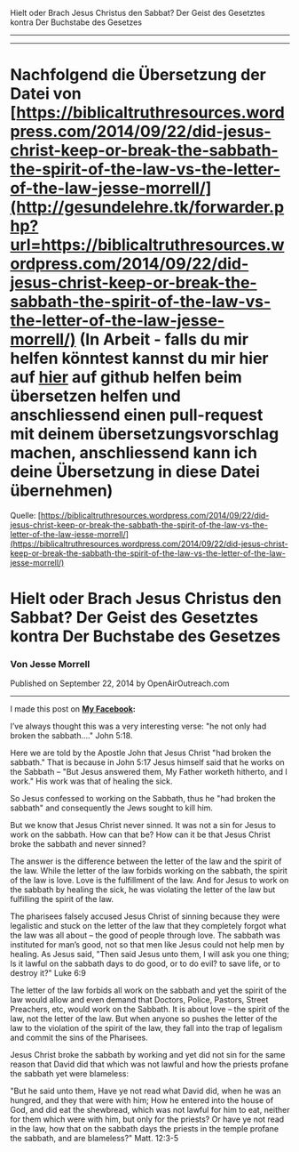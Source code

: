 <!--t Hielt oder Brach Jesus Christus den Sabbat? Der Geist des Gesetztes kontra Der Buchstabe des Gesetzes - in Arbeit (0% übersetzt) t-->
<!--d Sabbat, Samstagssabbat, Buchstabe des Gesetztes, Geist des Gesetzes, Gesetzlichkeit, Judaisierer, Sabbathalten d-->

Hielt oder Brach Jesus Christus den Sabbat? Der Geist des Gesetztes kontra Der Buchstabe des Gesetzes

- - - 
- - -

# Nachfolgend die Übersetzung der Datei von [https://biblicaltruthresources.wordpress.com/2014/09/22/did-jesus-christ-keep-or-break-the-sabbath-the-spirit-of-the-law-vs-the-letter-of-the-law-jesse-morrell/](http://gesundelehre.tk/forwarder.php?url=https://biblicaltruthresources.wordpress.com/2014/09/22/did-jesus-christ-keep-or-break-the-sabbath-the-spirit-of-the-law-vs-the-letter-of-the-law-jesse-morrell/) (In Arbeit - falls du mir helfen könntest kannst du mir hier auf [hier](https://github.com/gesundelehre/gesundelehre_translate/blob/master/content/static/judaisierer/hielt-oder-brach-jesus-christus-den-sabbat-der-geist-des-gesetzes-kontra-der-buchstabe-des-gesetzes.md) auf github helfen beim übersetzen helfen und anschliessend einen pull-request mit deinem übersetzungsvorschlag machen, anschliessend kann ich deine Übersetzung in diese Datei übernehmen)

Quelle: [https://biblicaltruthresources.wordpress.com/2014/09/22/did-jesus-christ-keep-or-break-the-sabbath-the-spirit-of-the-law-vs-the-letter-of-the-law-jesse-morrell/](https://biblicaltruthresources.wordpress.com/2014/09/22/did-jesus-christ-keep-or-break-the-sabbath-the-spirit-of-the-law-vs-the-letter-of-the-law-jesse-morrell/)

# Hielt oder Brach Jesus Christus den Sabbat? Der Geist des Gesetztes kontra Der Buchstabe des Gesetzes

### Von Jesse Morrell

Published on September 22, 2014 by OpenAirOutreach.com

- - -

I made this post on **[My Facebook](https://www.facebook.com/jesse.morrell.1):**

I’ve always thought this was a very interesting verse: "he not only had broken the sabbath…." John 5:18.

Here we are told by the Apostle John that Jesus Christ "had broken the sabbath." That is because in John 5:17 Jesus himself said that he works on the Sabbath – "But Jesus answered them, My Father worketh hitherto, and I work." His work was that of healing the sick.

So Jesus confessed to working on the Sabbath, thus he "had broken the sabbath" and consequently the Jews sought to kill him.

But we know that Jesus Christ never sinned. It was not a sin for Jesus to work on the sabbath. How can that be? How can it be that Jesus Christ broke the sabbath and never sinned?

The answer is the difference between the letter of the law and the spirit of the law. While the letter of the law forbids working on the sabbath, the spirit of the law is love. Love is the fulfillment of the law. And for Jesus to work on the sabbath by healing the sick, he was violating the letter of the law but fulfilling the spirit of the law.

The pharisees falsely accused Jesus Christ of sinning because they were legalistic and stuck on the letter of the law that they completely forgot what the law was all about – the good of people through love. The sabbath was instituted for man’s good, not so that men like Jesus could not help men by healing. As Jesus said, "Then said Jesus unto them, I will ask you one thing; Is it lawful on the sabbath days to do good, or to do evil? to save life, or to destroy it?" Luke 6:9

The letter of the law forbids all work on the sabbath and yet the spirit of the law would allow and even demand that Doctors, Police, Pastors, Street Preachers, etc, would work on the Sabbath. It is about love – the spirit of the law, not the letter of the law. But when anyone so pushes the letter of the law to the violation of the spirit of the law, they fall into the trap of legalism and commit the sins of the Pharisees.

Jesus Christ broke the sabbath by working and yet did not sin for the same reason that David did that which was not lawful and how the priests profane the sabbath yet were blameless:

"But he said unto them, Have ye not read what David did, when he was an hungred, and they that were with him; How he entered into the house of God, and did eat the shewbread, which was not lawful for him to eat, neither for them which were with him, but only for the priests? Or have ye not read in the law, how that on the sabbath days the priests in the temple profane the sabbath, and are blameless?" Matt. 12:3-5